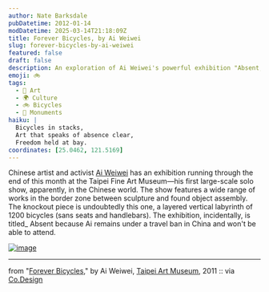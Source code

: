 ```yaml
---
author: Nate Barksdale
pubDatetime: 2012-01-14
modDatetime: 2025-03-14T21:18:09Z
title: Forever Bicycles, by Ai Weiwei
slug: forever-bicycles-by-ai-weiwei
featured: false
draft: false
description: An exploration of Ai Weiwei's powerful exhibition "Absent," highlighting his impactful work featuring 1200 bicycles.
emoji: 🚲
tags:
  - 🎨 Art
  - 🌍 Culture
  - 🚲 Bicycles
  - 🕌 Monuments
haiku: |
  Bicycles in stacks,  
  Art that speaks of absence clear,  
  Freedom held at bay.
coordinates: [25.0462, 121.5169]
---
```


Chinese artist and activist [Ai Weiwei](http://en.wikipedia.org/wiki/Ai_Weiwei) has an exhibition running through the end of this month at the Taipei Fine Art Museum—his first large-scale solo show, apparently, in the Chinese world. The show features a wide range of works in the border zone between sculpture and found object assembly. The knockout piece is undoubtedly this one, a layered vertical labyrinth of 1200 bicycles (sans seats and handlebars). The exhibition, incidentally, is titled\_ Absent because Ai remains under a travel ban in China and won't be able to attend.

[![image](http://www.culture-making.com/media/foreverbicycles.jpg)]()

---

from "[Forever Bicycles](https://www.google.com/search?q=%22Forever%20Bicycles%22%20tfam.museum)," by Ai Weiwei, [Taipei Art Museum](https://www.google.com/search?q=%22Taipei%20Art%20Museum%22%20tfam.museum), 2011 :: via [Co.Design](http://web.archive.org/web/20170912003358/https://www.fastcodesign.com/1665720/ai-weiwei-piles-1200-bikes-on-top-of-each-other-for-dazzling-effect)
